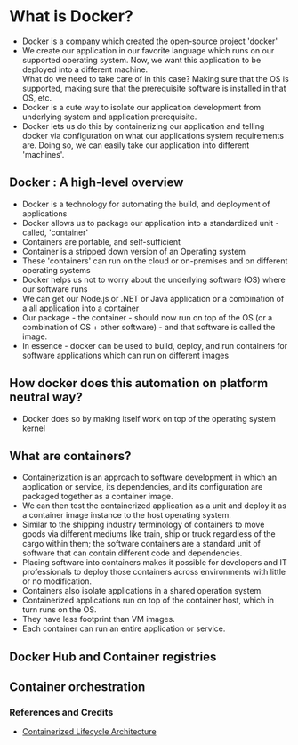 # What is Docker?
- Docker is a company which created the open-source project 'docker'
- We create our application in our favorite language which runs on our supported operating system. Now, we want this application to be deployed into a different machine.  
What do we need to take care of in this case? Making sure that the OS is supported, making sure that the prerequisite software is installed in that OS, etc.
- Docker is a cute way to isolate our application development from underlying system and application prerequisite.
- Docker lets us do this by containerizing our application and telling docker via configuration on what our applications system requirements are. Doing so, we can easily take our application into different 'machines'.

## Docker : A high-level overview
- Docker is a technology for automating the build, and deployment of applications
- Docker allows us to package our application into a standardized unit - called, 'container'
- Containers are portable, and self-sufficient
- Container is a stripped down version of an Operating system
- These 'containers' can run on the cloud or on-premises and on different operating systems
- Docker helps us not to worry about the underlying software (OS) where our software runs
- We can get our Node.js or .NET or Java application or a combination of a all application into a container
- Our package - the container - should now run on top of the OS (or a combination of OS + other software) - and that software is called the image.
- In essence - docker can be used to build, deploy, and run containers for software applications which can run on different images

## How docker does this automation on platform neutral way?
- Docker does so by making itself work on top of the operating system kernel

## What are containers?
- Containerization is an approach to software development in which an application or service, its dependencies, and its configuration are packaged together as a container image.
- We can then test the containerized application as a unit and deploy it as a container image instance to the host operating system.
- Similar to the shipping industry terminology of containers to move goods via different mediums like train, ship or truck regardless of the cargo within them; the software containers are a standard unit of software that can contain different code and dependencies.
- Placing software into containers makes it possible for developers and IT professionals to deploy those containers across environments with little or no modification.
- Containers also isolate applications in a shared operation system.
- Containerized applications run on top of the container host, which in turn runs on the OS.
- They have less footprint than VM images.
- Each container can run an entire application or service.

## Docker Hub and Container registries

## Container orchestration

### References and Credits
- [Containerized Lifecycle Architecture](https://docs.microsoft.com/en-us/dotnet/standard/containerized-lifecycle-architecture/)
